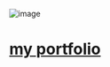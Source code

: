 ![image](https://github.com/i-am-henri/henri/assets/98414850/5f7604fc-1b1f-4e27-ab84-a34d00995574)
<a href="https://henri.gg" target="_blank">
  # my portfolio
</a>
